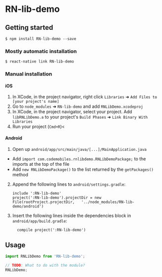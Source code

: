 # RN-lib-demo

## Getting started

`$ npm install RN-lib-demo --save`

### Mostly automatic installation

`$ react-native link RN-lib-demo`

### Manual installation


#### iOS

1. In XCode, in the project navigator, right click `Libraries` ➜ `Add Files to [your project's name]`
2. Go to `node_modules` ➜ `RN-lib-demo` and add `RNLibDemo.xcodeproj`
3. In XCode, in the project navigator, select your project. Add `libRNLibDemo.a` to your project's `Build Phases` ➜ `Link Binary With Libraries`
4. Run your project (`Cmd+R`)<

#### Android

1. Open up `android/app/src/main/java/[...]/MainApplication.java`
  - Add `import com.codemobiles.rnlibdemo.RNLibDemoPackage;` to the imports at the top of the file
  - Add `new RNLibDemoPackage()` to the list returned by the `getPackages()` method
2. Append the following lines to `android/settings.gradle`:
  	```
  	include ':RN-lib-demo'
  	project(':RN-lib-demo').projectDir = new File(rootProject.projectDir, 	'../node_modules/RN-lib-demo/android')
  	```
3. Insert the following lines inside the dependencies block in `android/app/build.gradle`:
  	```
      compile project(':RN-lib-demo')
  	```


## Usage
```javascript
import RNLibDemo from 'RN-lib-demo';

// TODO: What to do with the module?
RNLibDemo;
```
  